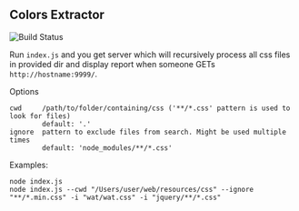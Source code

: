 ## Colors Extractor
![Build Status](https://travis-ci.org/cy6erskunk/css-colors-extractor.svg?branch=master)

Run `index.js` and you get server which will recursively process all css files in provided dir and
display report when someone GETs `http://hostname:9999/`.

Options

    cwd     /path/to/folder/containing/css ('**/*.css' pattern is used to look for files)
            default: '.'
    ignore  pattern to exclude files from search. Might be used multiple times
            default: 'node_modules/**/*.css'


Examples:

    node index.js
    node index.js --cwd "/Users/user/web/resources/css" --ignore "**/*.min.css" -i "wat/wat.css" -i "jquery/**/*.css"
